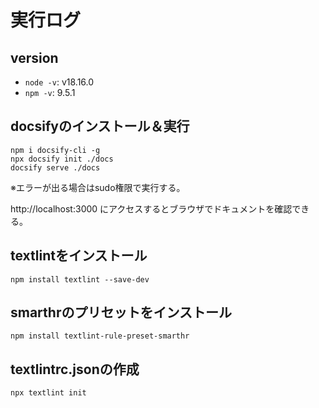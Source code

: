 # 実行ログ

## version
- ```node -v```: v18.16.0
- ```npm -v```: 9.5.1





## docsifyのインストール＆実行
```
npm i docsify-cli -g
npx docsify init ./docs
docsify serve ./docs
```
※エラーが出る場合はsudo権限で実行する。

http://localhost:3000 にアクセスするとブラウザでドキュメントを確認できる。


## textlintをインストール
```
npm install textlint --save-dev
```

## smarthrのプリセットをインストール
```
npm install textlint-rule-preset-smarthr
```
## textlintrc.jsonの作成
```
npx textlint init
```
